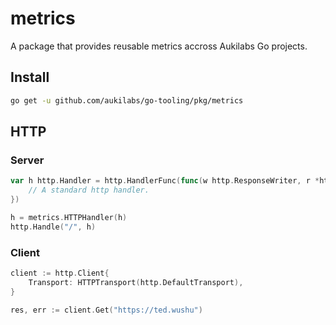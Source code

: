 # metrics

A package that provides reusable metrics accross Aukilabs Go projects.

## Install

```sh
go get -u github.com/aukilabs/go-tooling/pkg/metrics
```

## HTTP

### Server

```go
var h http.Handler = http.HandlerFunc(func(w http.ResponseWriter, r *http.Request) {
	// A standard http handler.
})

h = metrics.HTTPHandler(h)
http.Handle("/", h)
```

### Client

```go
client := http.Client{
	Transport: HTTPTransport(http.DefaultTransport),
}

res, err := client.Get("https://ted.wushu")
```
